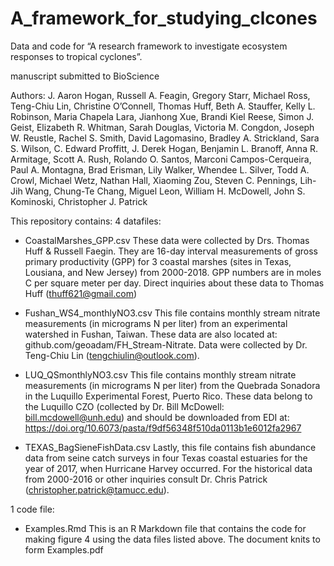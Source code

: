 # A_framework_for_studying_clcones
Data and code for “A research framework to investigate ecosystem responses to tropical cyclones”.

manuscript submitted to BioScience

Authors:
J. Aaron Hogan, Russell A. Feagin, Gregory Starr, Michael Ross, Teng-Chiu Lin, Christine O’Connell, Thomas Huff, Beth A. Stauffer, Kelly L. Robinson, Maria Chapela Lara, Jianhong Xue, Brandi Kiel Reese, Simon J. Geist, Elizabeth R. Whitman, Sarah Douglas, Victoria M. Congdon, Joseph W. Reustle, Rachel S. Smith, David Lagomasino, Bradley A. Strickland, Sara S. Wilson, C. Edward Proffitt, J. Derek Hogan, Benjamin L. Branoff, Anna R. Armitage, Scott A. Rush, Rolando O. Santos, Marconi Campos-Cerqueira, Paul A. Montagna, Brad Erisman, Lily Walker, Whendee L. Silver, Todd A. Crowl, Michael Wetz, Nathan Hall, Xiaoming Zou, Steven C. Pennings, Lih-Jih Wang, Chung-Te Chang, Miguel Leon, William H. McDowell, John S. Kominoski, Christopher J. Patrick

This repository contains:
4 datafiles:
- CoastalMarshes_GPP.csv
These data were collected by Drs. Thomas Huff & Russell Faegin.  They are 16-day interval measurements of gross primary productivity  (GPP) for 3 coastal marshes (sites in Texas, Lousiana, and New Jersey) from 2000-2018.  GPP numbers are in moles C per square meter per day.  Direct inquiries about these data to Thomas Huff (thuff621@gmail.com)

- Fushan_WS4_monthlyNO3.csv
This file contains monthly stream nitrate measurements (in micrograms N per liter) from an experimental watershed in Fushan, Taiwan.  These data are also located at: github.com/geoadam/FH_Stream-Nitrate.   Data were collected by Dr. Teng-Chiu Lin (tengchiulin@outlook.com). 

- LUQ_QSmonthlyNO3.csv
This file contains monthly stream nitrate measurements (in micrograms N per liter) from the Quebrada Sonadora in the Luquillo Experimental Forest, Puerto Rico.  These data belong to the Luquillo CZO (collected by Dr. Bill McDowell: bill.mcdowell@unh.edu) and should be downloaded from EDI at: https://doi.org/10.6073/pasta/f9df56348f510da0113b1e6012fa2967

- TEXAS_BagSieneFishData.csv
Lastly, this file contains fish abundance data from seine catch surveys in four Texas coastal estuaries for the year of 2017, when Hurricane Harvey occurred.  For the historical data from 2000-2016 or other inquiries consult Dr. Chris Patrick (christopher.patrick@tamucc.edu). 

1 code file:
- Examples.Rmd
This is an R Markdown file that contains the code for making figure 4 using the data files listed above.  The document knits to form Examples.pdf
